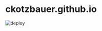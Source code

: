 # ckotzbauer.github.io

![deploy](https://github.com/ckotzbauer/ckotzbauer.github.io/workflows/deploy/badge.svg)
